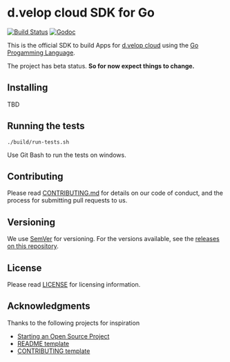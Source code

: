 # d.velop cloud SDK for Go
[![Build Status](https://travis-ci.com/d-velop/dvelop-sdk-go.svg?branch=master)](https://travis-ci.com/d-velop/dvelop-sdk-go)
[![Godoc](https://godoc.org/github.com/d-velop/dvelop-sdk-go?status.svg)](https://godoc.org/github.com/d-velop/dvelop-sdk-go)

This is the official SDK to build Apps for [d.velop cloud](https://www.d-velop.de/cloud/) using 
the [Go Progamming Language](https://golang.org/).

The project has beta status. **So for now expect things to change.** 

## Installing

TBD

## Running the tests

```
./build/run-tests.sh
```

Use Git Bash to run the tests on windows.

## Contributing

Please read [CONTRIBUTING.md](CONTRIBUTING.md) for details on our code of conduct,
and the process for submitting pull requests to us.

## Versioning

We use [SemVer](http://semver.org/) for versioning. For the versions available, see 
the [releases on this repository](https://github.com/d-velop/dvelop-sdk-go/releases). 

## License

Please read [LICENSE](LICENSE) for licensing information.

## Acknowledgments

Thanks to the following projects for inspiration

* [Starting an Open Source Project](https://opensource.guide/starting-a-project/)
* [README template](https://gist.github.com/PurpleBooth/109311bb0361f32d87a2)
* [CONTRIBUTING template](https://github.com/nayafia/contributing-template/blob/master/CONTRIBUTING-template.md)